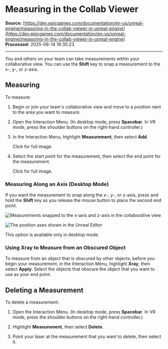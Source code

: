 # Measuring in the Collab Viewer

**Source:** [https://dev.epicgames.com/documentation/en-us/unreal-engine/measuring-in-the-collab-viewer-in-unreal-engine](https://dev.epicgames.com/documentation/en-us/unreal-engine/measuring-in-the-collab-viewer-in-unreal-engine)  
**Processed:** 2025-06-14 16:35:23

---

You and others on your team can take measurements within your collaborative view. You can use the **Shift** key to snap a measurement to the x-, y-, or z-axis.

## Measuring

To measure:

1.  Begin or join your team's collaborative view and move to a position next to the area you want to measure.
    
2.  Open the Interaction Menu. (In desktop mode, press **Spacebar**. In VR mode, press the shoulder buttons on the right-hand controller.)
    
3.  In the Interaction Menu, highlight **Measurement**, then select **Add**.
    
    Click for full image.
    
4.  Select the start point for the measurement, then select the end point for the measurement.
    
    Click for full image.
    

### Measuring Along an Axis (Desktop Mode)

If you want the measurement to snap along the x-, y-, or z-axis, press and hold the **Shift** key as you release the mouse button to place the second end point.

![Measurements snapped to the x-axis and z-axis in the collaborative view](https://d1iv7db44yhgxn.cloudfront.net/documentation/images/225e0625-52f5-43ed-89fc-4c292e9e1ec8/pillars-measurements-snapped-viewer.png)

![The position axes shown in the Unreal Editor](https://d1iv7db44yhgxn.cloudfront.net/documentation/images/9fcd3850-697e-4aa7-9645-c5aa4a6700a1/pillars-measurements-snapped-editor.png)

This option is available only in desktop mode.

### Using Xray to Measure from an Obscured Object

To measure from an object that is obscured by other objects, before you begin your measurement, in the Interaction Menu, highlight **Xray**, then select **Apply**. Select the objects that obscure the object that you want to use as your end point.

## Deleting a Measurement

To delete a measurement:

1.  Open the Interaction Menu. (In desktop mode, press **Spacebar**. In VR mode, press the shoulder buttons on the right-hand controller.)
    
2.  Highlight **Measurement**, then select **Delete**.
    
3.  Point your laser at the measurement that you want to delete, then select it.